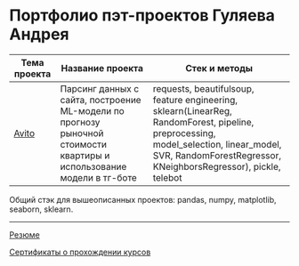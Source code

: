 # Портфолио пэт-проектов Гуляева Андрея

  
| Тема проекта | Название проекта | Стек и методы |
| --- | --- | --- |
| [Avito](https://github.com/gulyaevAA/pet-projects/tree/main/Avito) | Парсинг данных с сайта, построение ML-модели по прогнозу рыночной стоимости квартиры и использование модели в тг-боте| requests, beautifulsoup, feature engineering, sklearn(LinearReg, RandomForest, pipeline, preprocessing, model_selection, linear_model, SVR, RandomForestRegressor, KNeighborsRegressor), pickle, telebot |  


Общий стэк для вышеописанных проектов: pandas, numpy, matplotlib, seaborn, sklearn.

---

[Резюме](https://drive.google.com/file/d/1LSHfpvPJqTj1fmGbas6G9EtAS2bIK-hN/view?usp=sharing)

[Сертификаты о прохождении курсов](https://drive.google.com/file/d/1ENUCpJbtuKgS39LNjsUKUBxvYejpc3S4/view?usp=sharing)
